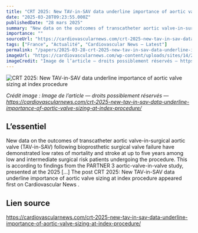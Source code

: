 ```yaml
---
title: "CRT 2025: New TAV-in-SAV data underline importance of aortic valve sizing at index procedure"
date: "2025-03-28T09:23:55.000Z"
publishedDate: "28 mars 2025"
summary: "New data on the outcomes of transcatheter aortic valve-in-surgical aortic valve (TAV-in-SAV) following bioprosthetic surgical valve failure have demonstrated low rates of mortality and stroke at up to five years among low and intermediate surgical risk patients undergoing the procedure. This is according to findings from the PARTNER 3 aortic-valve-in-valve study, presented at the 2025 [&#8230;] The post CRT 2025: New TAV-in-SAV data underline importance of aortic valve sizing at index procedure appeared first on Cardiovascular News ."
importance: ""
sourceUrl: "https://cardiovascularnews.com/crt-2025-new-tav-in-sav-data-underline-importance-of-aortic-valve-sizing-at-index-procedure/"
tags: ["France", "Actualité", "Cardiovascular News — Latest"]
permalink: "/papers/2025-03-28-crt-2025-new-tav-in-sav-data-underline-importance-of-aortic-valve-sizing-at-index-procedure"
imageUrl: "https://cardiovascularnews.com/wp-content/uploads/sites/14/2025/03/IMG_3550-scaled.jpg"
imageCredit: "Image de l’article — droits possiblement réservés — https://cardiovascularnews.com/crt-2025-new-tav-in-sav-data-underline-importance-of-aortic-valve-sizing-at-index-procedure/"
---
```


![CRT 2025: New TAV-in-SAV data underline importance of aortic valve sizing at index procedure](https://cardiovascularnews.com/wp-content/uploads/sites/14/2025/03/IMG_3550-scaled.jpg)

*Crédit image : Image de l’article — droits possiblement réservés — https://cardiovascularnews.com/crt-2025-new-tav-in-sav-data-underline-importance-of-aortic-valve-sizing-at-index-procedure/*

## L’essentiel

New data on the outcomes of transcatheter aortic valve-in-surgical aortic valve (TAV-in-SAV) following bioprosthetic surgical valve failure have demonstrated low rates of mortality and stroke at up to five years among low and intermediate surgical risk patients undergoing the procedure. This is according to findings from the PARTNER 3 aortic-valve-in-valve study, presented at the 2025 [&#8230;] The post CRT 2025: New TAV-in-SAV data underline importance of aortic valve sizing at index procedure appeared first on Cardiovascular News .

## Lien source

https://cardiovascularnews.com/crt-2025-new-tav-in-sav-data-underline-importance-of-aortic-valve-sizing-at-index-procedure/
